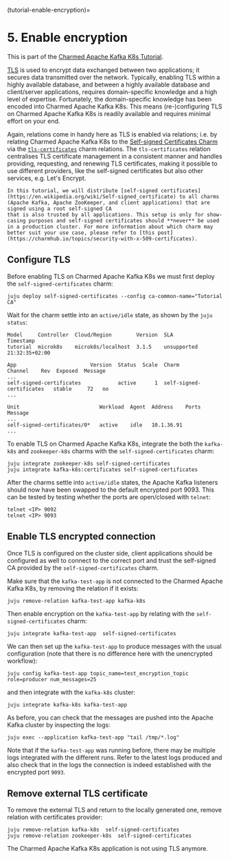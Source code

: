 (tutorial-enable-encryption)=
# 5. Enable encryption

This is part of the [Charmed Apache Kafka K8s Tutorial](index.md).

[TLS](https://en.wikipedia.org/wiki/Transport_Layer_Security) is used to encrypt data exchanged between two applications; it secures data transmitted over the network. Typically, enabling TLS within a highly available database, and between a highly available database and client/server applications, requires domain-specific knowledge and a high level of expertise. Fortunately, the domain-specific knowledge has been encoded into Charmed Apache Kafka K8s. This means (re-)configuring TLS on Charmed Apache Kafka K8s is readily available and requires minimal effort on your end.

Again, relations come in handy here as TLS is enabled via relations; i.e. by relating Charmed Apache Kafka K8s to the [Self-signed Certificates Charm](https://charmhub.io/self-signed-certificates) via the [`tls-certificates`](https://github.com/canonical/charm-relation-interfaces/blob/main/interfaces/tls_certificates/v1/README.md) charm relations. The `tls-certificates` relation centralises TLS certificate management in a consistent manner and handles providing, requesting, and renewing TLS certificates, making it possible to use different providers, like the self-signed certificates but also other services, e.g. Let's Encrypt.

```{note}
In this tutorial, we will distribute [self-signed certificates](https://en.wikipedia.org/wiki/Self-signed_certificate) to all charms (Apache Kafka, Apache ZooKeeper, and client applications) that are signed using a root self-signed CA
that is also trusted by all applications. This setup is only for show-casing purposes and self-signed certificates should **never** be used in a production cluster. For more information about which charm may better suit your use case, please refer to [this post](https://charmhub.io/topics/security-with-x-509-certificates).
```

## Configure TLS

Before enabling TLS on Charmed Apache Kafka K8s we must first deploy the `self-signed-certificates` charm:

```shell
juju deploy self-signed-certificates --config ca-common-name="Tutorial CA"
```

Wait for the charm settle into an `active/idle` state, as shown by the `juju status`:

```shell
Model     Controller  Cloud/Region        Version  SLA          Timestamp
tutorial  microk8s    microk8s/localhost  3.1.5    unsupported  21:32:35+02:00

App                        Version  Status  Scale  Charm                      Channel    Rev  Exposed  Message
...
self-signed-certificates            active      1  self-signed-certificates   stable     72   no       
...

Unit                          Workload  Agent  Address    Ports  Message
...
self-signed-certificates/0*   active    idle   10.1.36.91        
...
```

To enable TLS on Charmed Apache Kafka K8s, integrate the both the `kafka-k8s` and `zookeeper-k8s` charms with the
`self-signed-certificates` charm:

```shell
juju integrate zookeeper-k8s self-signed-certificates
juju integrate kafka-k8s:certificates self-signed-certificates
```

After the charms settle into `active/idle` states, the Apache Kafka listeners should now have been swapped to the 
default encrypted port 9093. This can be tested by testing whether the ports are open/closed with `telnet`:

```shell
telnet <IP> 9092 
telnet <IP> 9093
```

## Enable TLS encrypted connection

Once TLS is configured on the cluster side, client applications should be configured as well to connect to the correct port and trust the self-signed CA provided by the `self-signed-certificates` charm.

Make sure that the `kafka-test-app` is not connected to the Charmed Apache Kafka K8s, by removing the relation if it exists:

```shell
juju remove-relation kafka-test-app kafka-k8s
```

Then enable encryption on the `kafka-test-app` by relating with the `self-signed-certificates` charm:

```shell
juju integrate kafka-test-app  self-signed-certificates
```

We can then set up the `kafka-test-app` to produce messages with the usual configuration (note that there is no difference 
here with the unencrypted workflow):

```shell
juju config kafka-test-app topic_name=test_encryption_topic role=producer num_messages=25
```

and then integrate with the `kafka-k8s` cluster:

```shell
juju integrate kafka-k8s kafka-test-app
```

As before, you can check that the messages are pushed into the Apache Kafka cluster by inspecting the logs:

```shell
juju exec --application kafka-test-app "tail /tmp/*.log"
```

Note that if the `kafka-test-app` was running before, there may be multiple logs integrated with the different
runs. Refer to the latest logs produced and also check that in the logs the connection is indeed established
with the encrypted port `9093`.

## Remove external TLS certificate

To remove the external TLS and return to the locally generated one, remove relation with certificates provider:

```shell
juju remove-relation kafka-k8s  self-signed-certificates
juju remove-relation zookeeper-k8s  self-signed-certificates
```

The Charmed Apache Kafka K8s application is not using TLS anymore.
